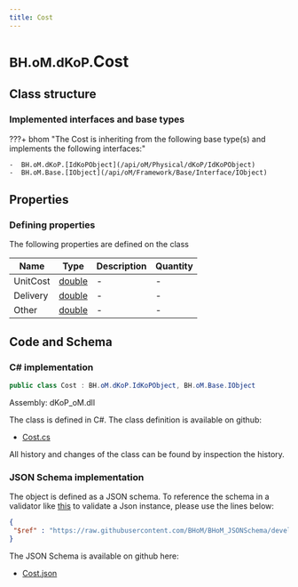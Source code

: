 ```yaml
---
title: Cost
---
```


# <small>BH.oM.dKoP.</small>**Cost**



## Class structure

### Implemented interfaces and base types

???+ bhom "The Cost is inheriting from the following base type(s) and implements the following interfaces:"

    -  BH.oM.dKoP.[IdKoPObject](/api/oM/Physical/dKoP/IdKoPObject)
    -  BH.oM.Base.[IObject](/api/oM/Framework/Base/Interface/IObject)


## Properties



### Defining properties

The following properties are defined on the class

| Name             | Type             | Description      | Quantity         |
|------------------|------------------|------------------|------------------|
| UnitCost | [double](https://learn.microsoft.com/en-us/dotnet/api/System.Double?view=netstandard-2.0) | - | - |
| Delivery | [double](https://learn.microsoft.com/en-us/dotnet/api/System.Double?view=netstandard-2.0) | - | - |
| Other | [double](https://learn.microsoft.com/en-us/dotnet/api/System.Double?view=netstandard-2.0) | - | - |


## Code and Schema

### C# implementation

``` C# title="C#"
public class Cost : BH.oM.dKoP.IdKoPObject, BH.oM.Base.IObject
```

Assembly: dKoP_oM.dll

The class is defined in C#. The class definition is available on github:

- [Cost.cs](https://github.com/BHoM/dKoP_Toolkit/blob/develop/dKoP_oM/Assembly\Cost.cs)

All history and changes of the class can be found by inspection the history.
### JSON Schema implementation

The object is defined as a JSON schema. To reference the schema in a validator like [this](https://www.jsonschemavalidator.net/) to validate a Json instance, please use the lines below:

``` json title="JSON Schema"
{
 "$ref" : "https://raw.githubusercontent.com/BHoM/BHoM_JSONSchema/develop/dKoP_oM/Cost.json"
}
```

The JSON Schema is available on github here:

- [Cost.json](https://github.com/BHoM/BHoM_JSONSchema/blob/develop/dKoP_oM/Cost.json)
